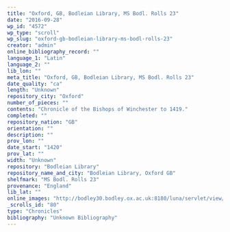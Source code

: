 ```yaml
---
title: "Oxford, GB, Bodleian Library, MS Bodl. Rolls 23"
date: "2016-09-28"
wp_id: "4572"
wp_type: "scroll"
wp_slug: "oxford-gb-bodleian-library-ms-bodl-rolls-23"
creator: "admin"
online_bibliography_record: ""
language_1: "Latin"
language_2: ""
lib_lon: ""
meta_title: "Oxford, GB, Bodleian Library, MS Bodl. Rolls 23"
date_quality: "ca"
length: "Unknown"
repository_city: "Oxford"
number_of_pieces: ""
contents: "Chronicle of the Bishops of Winchester to 1419."
completed: ""
repository_nation: "GB"
orientation: ""
description: ""
prov_lon: ""
date_start: "1420"
prov_lat: ""
width: "Unknown"
repository: "Bodleian Library"
repository_name_and_city: "Bodleian Library, Oxford GB"
shelfmark: "MS Bodl. Rolls 23"
provenance: "England"
lib_lat: ""
online_images: "http://bodley30.bodley.ox.ac.uk:8180/luna/servlet/view/all/what/MS.+Bodl.+Rolls+23"
_scrolls_id: "80"
type: "Chronicles"
bibliography: "Unknown Bibliography"
---
```



